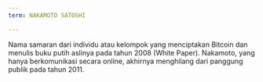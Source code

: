 ```yaml
---
term: NAKAMOTO SATOSHI

---
```

Nama samaran dari individu atau kelompok yang menciptakan Bitcoin dan menulis buku putih aslinya pada tahun 2008 (White Paper). Nakamoto, yang hanya berkomunikasi secara online, akhirnya menghilang dari panggung publik pada tahun 2011.